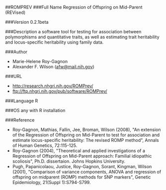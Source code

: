 ##ROMPREV
###Full Name
Regression of Offspring on Mid-Parent (REVised)

###Version
0.2.1beta

###Description
a software tool for testing for association between polymorphisms and quantitative traits, as well as estimating trait heritability and locus-specific heritability using family data.

###Author
* Marie-Helene Roy-Gagnon
* Alexander F. Wilson (afw@mail.nih.gov)

###URL
* http://research.nhgri.nih.gov/ROMPrev/
* ftp://ftp.nhgri.nih.gov/pub/software/ROMPrev/

###Language
R

###OS
any with R installation

###Reference
* Roy-Gagnon, Mathias, Fallin, Jee, Broman, Wilson (2008), "An extension of the Regression of Offspring on Mid-Parent to test for association and estimate locus-specific heritability: The revised ROMP method", Annals of Human Genetics, 72:115-125.
* Roy-Gagnon (2004), "Theoretical and applied investigations of a Regression of Offspring on Mid-Parent approach: Familial idiopathic scoliosis", Ph.D. dissertaion. Johns Hopkins University.
* Pugh, Papanicolaou, Justice, Roy-Gagnon, Sorant, Kingman, Wilson (2001), "Comparison of variance components, ANOVA and regression of offspring on midparent (ROMP) methods for SNP markers", Genetic Epidemiology, 21(Suppl 1):S794-S799.


